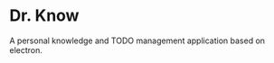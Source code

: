 Dr. Know
=============================
A personal knowledge and TODO management application based on electron.

